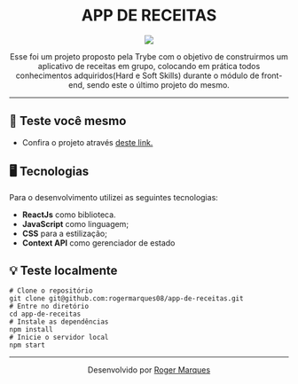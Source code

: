 <div align='center'>
  <h1>APP DE RECEITAS</h1>
  <img src="https://i.ibb.co/BLCGZGR/Captura-de-tela-de-2023-04-10-19-29-03.png"/>
  <p>Esse foi um projeto proposto pela Trybe com o objetivo de construirmos um aplicativo de receitas em grupo, colocando em prática todos conhecimentos adquiridos(Hard e Soft Skills) durante o módulo de front-end, sendo este o último projeto do mesmo.</p>
</div>
<hr />

## :hamburger:  Teste você mesmo
- Confira o projeto através <a href="https://vercel.com/rogermarques08/app-de-receitas">deste link.<a/> 

## :desktop_computer:  Tecnologias
Para o desenvolvimento utilizei as seguintes tecnologias: 
- **ReactJs** como biblioteca.
- **JavaScript** como linguagem;
- **CSS** para a estilização;
- **Context API** como gerenciador de estado

## :bulb: Teste localmente
```
# Clone o repositório
git clone git@github.com:rogermarques08/app-de-receitas.git
# Entre no diretório
cd app-de-receitas
# Instale as dependências
npm install
# Inicie o servidor local
npm start
```

<hr />

<div align='center'>
 Desenvolvido por
  <a href="https://github.com/rogermarques08">Roger Marques<a/>
 
</div>
 

